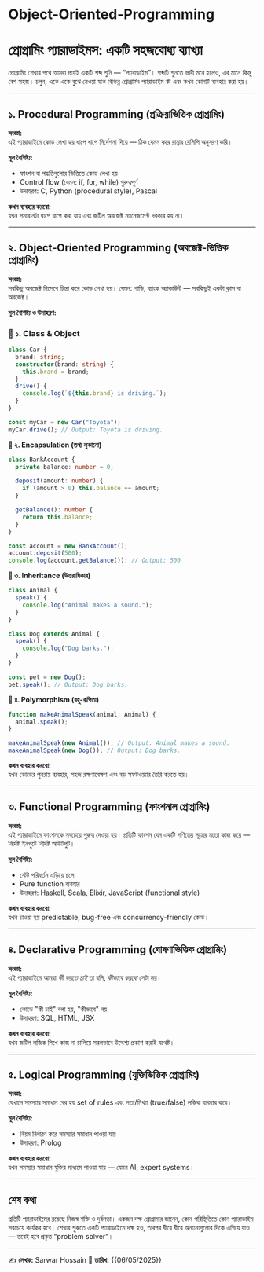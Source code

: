# Object-Oriented-Programming

# প্রোগ্রামিং প্যারাডাইমস: একটি সহজবোধ্য ব্যাখ্যা

প্রোগ্রামিং শেখার পথে আমরা প্রায়ই একটি শব্দ শুনি — “প্যারাডাইম”। শব্দটি শুনতে ভারী মনে হলেও, এর মানে কিন্তু বেশ সহজ। চলুন, একে একে বুঝে নেওয়া যাক বিভিন্ন প্রোগ্রামিং প্যারাডাইম কী এবং কখন কোনটি ব্যবহার করা হয়।

---

## ১. Procedural Programming (প্রক্রিয়াভিত্তিক প্রোগ্রামিং)

**সংজ্ঞা:**  
এই প্যারাডাইমে কোড লেখা হয় ধাপে ধাপে নির্দেশনা দিয়ে — ঠিক যেমন করে রান্নার রেসিপি অনুসরণ করি।

**মূল বৈশিষ্ট্য:**

- ফাংশন বা পদ্ধতিগুলোর ভিত্তিতে কোড লেখা হয়
- Control flow (যেমন: if, for, while) গুরুত্বপূর্ণ
- উদাহরণ: C, Python (procedural style), Pascal

**কখন ব্যবহার করবো:**  
যখন সমাধানটা ধাপে ধাপে করা যায় এবং জটিল অবজেক্ট ম্যানেজমেন্ট দরকার হয় না।

---

## ২. Object-Oriented Programming (অবজেক্ট-ভিত্তিক প্রোগ্রামিং)

**সংজ্ঞা:**  
সবকিছু অবজেক্ট হিসেবে চিন্তা করে কোড লেখা হয়। যেমন: গাড়ি, ব্যাংক অ্যাকাউন্ট — সবকিছুই একটা ক্লাস বা অবজেক্ট।

**মূল বৈশিষ্ট্য ও উদাহরণ:**

### 🔹 ১. Class & Object

```ts
class Car {
  brand: string;
  constructor(brand: string) {
    this.brand = brand;
  }
  drive() {
    console.log(`${this.brand} is driving.`);
  }
}

const myCar = new Car("Toyota");
myCar.drive(); // Output: Toyota is driving.
```

**🔹 ২. Encapsulation (তথ্য লুকানো)**

```ts
class BankAccount {
  private balance: number = 0;

  deposit(amount: number) {
    if (amount > 0) this.balance += amount;
  }

  getBalance(): number {
    return this.balance;
  }
}

const account = new BankAccount();
account.deposit(500);
console.log(account.getBalance()); // Output: 500
```

**🔹 ৩. Inheritance (উত্তরাধিকার)**

```ts
class Animal {
  speak() {
    console.log("Animal makes a sound.");
  }
}

class Dog extends Animal {
  speak() {
    console.log("Dog barks.");
  }
}

const pet = new Dog();
pet.speak(); // Output: Dog barks.
```

**🔹 ৪. Polymorphism (বহু-রূপিতা)**

```ts
function makeAnimalSpeak(animal: Animal) {
  animal.speak();
}

makeAnimalSpeak(new Animal()); // Output: Animal makes a sound.
makeAnimalSpeak(new Dog()); // Output: Dog barks.
```

**কখন ব্যবহার করবো:**  
যখন কোডের পুনরায় ব্যবহার, সহজ রক্ষণাবেক্ষণ এবং বড় সফটওয়্যার তৈরি করতে হয়।

---

## ৩. Functional Programming (ফাংশনাল প্রোগ্রামিং)

**সংজ্ঞা:**  
এই প্যারাডাইমে ফাংশনকে সবচেয়ে গুরুত্ব দেওয়া হয়। প্রতিটি ফাংশন যেন একটি গণিতের সূত্রের মতো কাজ করে — নির্দিষ্ট ইনপুটে নির্দিষ্ট আউটপুট।

**মূল বৈশিষ্ট্য:**

- স্টেট পরিবর্তন এড়িয়ে চলে
- Pure function ব্যবহার
- উদাহরণ: Haskell, Scala, Elixir, JavaScript (functional style)

**কখন ব্যবহার করবো:**  
যখন চাওয়া হয় predictable, bug-free এবং concurrency-friendly কোড।

---

## ৪. Declarative Programming (ঘোষণাভিত্তিক প্রোগ্রামিং)

**সংজ্ঞা:**  
এই প্যারাডাইমে আমরা _কী করতে চাই_ তা বলি, _কীভাবে করবো_ সেটা নয়।

**মূল বৈশিষ্ট্য:**

- কোডে "কী চাই" বলা হয়, "কীভাবে" নয়
- উদাহরণ: SQL, HTML, JSX

**কখন ব্যবহার করবো:**  
যখন জটিল লজিক লিখে কাজ না চালিয়ে সরলভাবে উদ্দেশ্য প্রকাশ করাই যথেষ্ট।

---

## ৫. Logical Programming (যুক্তিভিত্তিক প্রোগ্রামিং)

**সংজ্ঞা:**  
যেখানে সমস্যার সমাধান বের হয় set of rules এবং সত্য/মিথ্যা (true/false) লজিক ব্যবহার করে।

**মূল বৈশিষ্ট্য:**

- নিয়ম নির্ধারণ করে সমস্যার সমাধান পাওয়া যায়
- উদাহরণ: Prolog

**কখন ব্যবহার করবো:**  
যখন সমস্যার সমাধান যুক্তির মাধ্যমে পাওয়া যায় — যেমন AI, expert systems।

---

## শেষ কথা

প্রতিটি প্যারাডাইমের রয়েছে নিজস্ব শক্তি ও দুর্বলতা। একজন দক্ষ প্রোগ্রামার জানেন, কোন পরিস্থিতিতে কোন প্যারাডাইম সবচেয়ে কার্যকর হবে। শেখার শুরুতে একটি প্যারাডাইমে দক্ষ হও, তারপর ধীরে ধীরে অন্যান্যগুলোর দিকে এগিয়ে যাও — তবেই হবে প্রকৃত "problem solver"।

---

✍️ **লেখক:** Sarwar Hossain
📅 **তারিখ:** {{06/05/2025}}
